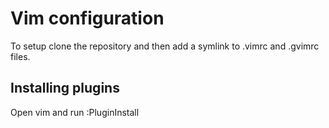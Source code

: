 # Vim configuration

To setup clone the repository and then add a symlink to .vimrc and .gvimrc files.

## Installing plugins

Open vim and run :PluginInstall
